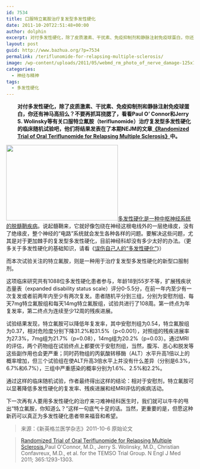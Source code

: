```yaml
---
id: 7534
title: 口服特立氟胺治疗复发型多发性硬化
date: 2011-10-20T22:51:48+00:00
author: dolphin
excerpt: 对付多发性硬化，除了皮质激素、干扰素、免疫抑制剂和静脉注射免疫球蛋白，你还有神马高招么？不要再抓耳挠腮了，看看Paul O’ Connor等人对口服特立氟胺（teriflunomide）治疗复发型多发性硬化的最新临床试验吧！
layout: post
guid: http://www.bazhua.org/?p=7534
permalink: /teriflunomide-for-relapsing-multiple-sclerosis/
image: /wp-content/uploads/2011/05/webmd_rm_photo_of_nerve_damage-125x125.jpg
categories:
  - 神经与精神
tags:
  - 多发性硬化
---
```

<p style="padding-left: 30px;">
  <strong>对付多发性硬化，除了皮质激素、干扰素、免疫抑制剂和静脉注射免疫球蛋白，你还有神马高招么？不要再抓耳挠腮了，看看Paul O’ Connor和Jerry S. Wolinsky等有关口服特立氟胺（teriflunomide）治疗复发型多发性硬化的临床随机试验吧，他们将结果发表在了本期NEJM的文章<a href="http://www.nejm.org/doi/full/10.1056/NEJMoa1014656">《Randomized Trial of Oral Teriflunomide for Relapsing Multiple Sclerosis》</a>中。</strong>
</p>

[<img class="alignleft size-medium wp-image-4893" title="webmd_rm_photo_of_nerve_damage" src="/wp-content/uploads/2011/05/webmd_rm_photo_of_nerve_damage-300x203.jpg" alt="" width="300" height="203" srcset="/wp-content/uploads/2011/05/webmd_rm_photo_of_nerve_damage-300x203.jpg 300w, /wp-content/uploads/2011/05/webmd_rm_photo_of_nerve_damage-150x101.jpg 150w, /wp-content/uploads/2011/05/webmd_rm_photo_of_nerve_damage.jpg 493w" sizes="(max-width: 300px) 100vw, 300px" />](/wp-content/uploads/2011/05/webmd_rm_photo_of_nerve_damage.jpg)<a href="http://www.bazhua.org/2011/05/multiple-sclerosis.html" target="_blank">多发性硬化是一种中枢神经系统的脱髓鞘疾病</a>。说起髓鞘来，它就好像包绕在神经这根电线外的一层绝缘皮，没有了绝缘皮，整个神经的“电路”系统就会发生各种各样的问题。要解决这些问题，尤其是对于更加棘手的复发型多发性硬化，目前神经科却没有多少太好的办法。（更多关于多发性硬化的基础知识，请看《<a rel="bookmark" href="http://www.bazhua.org/2011/05/multiple-sclerosis.html">误伤自己人的“多发性硬化”</a>》）

而本次试验关注的特立氟胺，则是一种用于治疗复发型多发性硬化的新型口服制剂。

这项临床研究共有1088位多发性硬化患者参与，年龄18到55岁不等，扩展残疾状态量表（expanded disability status scale）评分0-5.5分，在前一年内至少有一次复发或者前两年内至少有两次复发。患者随机平分到三组，分别为安慰剂组、每天7mg特立氟胺组和每天14mg特立氟胺组，试验共进行了108周。第一终点为年复发率，第二终点为连续至少12周的残疾进展。

<div style="display: none">
</div>

试验结果发现，特立氟胺可以降低年复发率，其中安慰剂组为0.54，特立氟胺组为0.37，相对危险度分别下降31.2%和31.5%（p<0.001），对照组的残疾进展率为27.3%，7mg组为21.7%（p=0.08），14mg组为20.2%（p=0.03）。通过MRI的评估，两个药物组在试验终点上都要优于安慰剂组，当然，腹泻、恶心和脱发等这些副作用也会更严重；同时药物组的丙氨酸转移酶（ALT）水平升高1倍以上的概率增加，但三个试验组在使ALT升高3倍水平上并没有什么差异（分别是6.3%，6.7%和6.7%），三组中严重感染的概率分别为1.6%、2.5%和2.2%。

通过这样的临床随机试验，作者最终得出这样的结论：相对于安慰剂，特立氟胺可以显著降低多发性硬化的复发率、残疾进展和经MRI评估的疾病活动。

下一次再有人要用多发性硬化的治疗来刁难神经科医生时，我们就可以牛牛的甩出“特立氟胺，你知道么？”这样一句底气十足的话。当然，更重要的是，但愿这种新药可以真正为多发性硬化患者带来福音和希望。

> 来源：《新英格兰医学杂志》2011-10-6 原始论文
  
> [Randomized Trial of Oral Teriflunomide for Relapsing Multiple Sclerosis.](http://www.nejm.org/doi/full/10.1056/NEJMoa1014656)Paul O'Connor, M.D., Jerry S. Wolinsky, M.D., Christian Confavreux, M.D., et al. for the TEMSO Trial Group. N Engl J Med 2011; 365:1293-1303.

<div style="display: none">
  zp8497586rq
</div>
